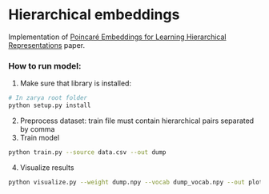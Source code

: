 # Hierarchical embeddings

Implementation of [Poincaré Embeddings for Learning Hierarchical Representations](https://arxiv.org/pdf/1705.08039.pdf) paper.

### How to run model:

1. Make sure that library is installed:
```sh
# In zarya root folder
python setup.py install
```
2. Preprocess dataset: train file must contain hierarchical pairs separated by comma
3. Train model
```sh
python train.py --source data.csv --out dump
```
4. Visualize results
```sh
python visualize.py --weight dump.npy --vocab dump_vocab.npy --out plot.png
```

